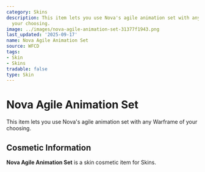 ```yaml
---
category: Skins
description: This item lets you use Nova's agile animation set with any Warframe of
  your choosing.
image: ../images/nova-agile-animation-set-31377f1943.png
last_updated: '2025-09-17'
name: Nova Agile Animation Set
source: WFCD
tags:
- Skin
- Skins
tradable: false
type: Skin
---
```


# Nova Agile Animation Set

This item lets you use Nova's agile animation set with any Warframe of your choosing.

## Cosmetic Information

**Nova Agile Animation Set** is a skin cosmetic item for Skins.


